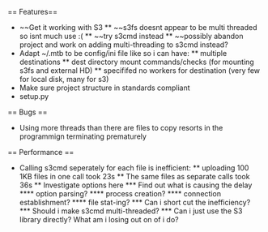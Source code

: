 == Features==
* ~~Get it working with S3
** ~~s3fs doesnt appear to be multi threaded so isnt much use :(
** ~~try s3cmd instead
** ~~possibly abandon project and work on adding multi-threading to s3cmd instead?
* Adapt ~/.mtb to be config/ini file like so i can have:
** multiple destinations
** dest directory mount commands/checks (for mounting s3fs and external HD)
** specififed no workers for destination (very few for local disk, many for s3)
* Make sure project structure in standards compliant
* setup.py

== Bugs ==
* Using more threads than there are files to copy resorts in the programmign terminating prematurely

== Performance ==
* Calling s3cmd seperately for each file is inefficient:
** uploading 100 1KB files in one call took 23s
** The same files as separate calls took 36s
** Investigate options here
*** Find out what is causing the delay
**** option parsing?
**** process creation?
**** connection establishment?
**** file stat-ing?
*** Can i short cut the inefficiency?
*** Should i make s3cmd multi-threaded?
*** Can i just use the S3 library directly? What am i losing out on of i do?
